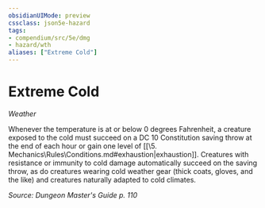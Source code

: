 ```yaml
---
obsidianUIMode: preview
cssclass: json5e-hazard
tags:
- compendium/src/5e/dmg
- hazard/wth
aliases: ["Extreme Cold"]
---
```

# Extreme Cold
*Weather*  

Whenever the temperature is at or below 0 degrees Fahrenheit, a creature exposed to the cold must succeed on a DC 10 Constitution saving throw at the end of each hour or gain one level of [[\5. Mechanics\Rules\Conditions.md#exhaustion|exhaustion]]. Creatures with resistance or immunity to cold damage automatically succeed on the saving throw, as do creatures wearing cold weather gear (thick coats, gloves, and the like) and creatures naturally adapted to cold climates.

*Source: Dungeon Master's Guide p. 110*